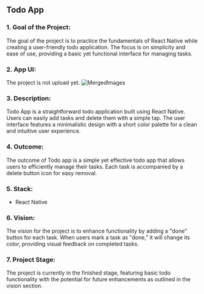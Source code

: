 ## Todo App

### 1. Goal of the Project:
The goal of the project is to practice the fundamentals of React Native while creating a user-friendly todo application. The focus is on simplicity and ease of use, providing a basic yet functional interface for managing tasks.

### 2. App UI:
The project is not upload yet.
 ![MergedImages](https://github.com/thodorisKall/Todo-app-react-Native/assets/105176440/73a6b1e7-192b-4076-b151-9a237abc82bb)


### 3. Description:
Todo App is a straightforward todo application built using React Native. Users can easily add tasks and delete them with a simple tap. The user interface features a minimalistic design with a short color palette for a clean and intuitive user experience.

### 4. Outcome:
The outcome of Todo app is a simple yet effective todo app that allows users to efficiently manage their tasks. Each task is accompanied by a delete button icon for easy removal.

### 5. Stack:
- React Native

### 6. Vision:
The vision for the project is to enhance functionality by adding a "done" button for each task. When users mark a task as "done," it will change its color, providing visual feedback on completed tasks.

### 7. Project Stage:
The project is currently in the finished stage, featuring basic todo functionality with the potential for future enhancements as outlined in the vision section.
